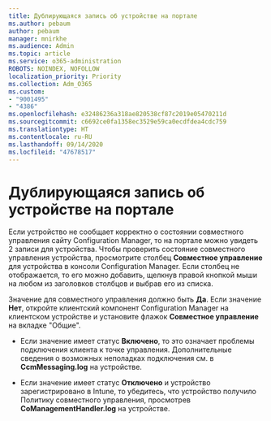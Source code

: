 ```yaml
---
title: Дублирующаяся запись об устройстве на портале
ms.author: pebaum
author: pebaum
manager: mnirkhe
ms.audience: Admin
ms.topic: article
ms.service: o365-administration
ROBOTS: NOINDEX, NOFOLLOW
localization_priority: Priority
ms.collection: Adm_O365
ms.custom:
- "9001495"
- "4386"
ms.openlocfilehash: e32486236a318ae820538cf87c2019e05470211d
ms.sourcegitcommit: c6692ce0fa1358ec3529e59ca0ecdfdea4cdc759
ms.translationtype: HT
ms.contentlocale: ru-RU
ms.lasthandoff: 09/14/2020
ms.locfileid: "47678517"
---
```

# <a name="duplicate-device-record-in-the-portal"></a>Дублирующаяся запись об устройстве на портале

Если устройство не сообщает корректно о состоянии совместного управления сайту Configuration Manager, то на портале можно увидеть 2 записи для устройства. Чтобы проверить состояние совместного управления устройства, просмотрите столбец **Совместное управление** для устройства в консоли Configuration Manager. Если столбец не отображается, то его можно добавить, щелкнув правой кнопкой мыши на любом из заголовков столбцов и выбрав его из списка.

Значение для совместного управления должно быть **Да**. Если значение **Нет**, откройте клиентский компонент Configuration Manager на клиентском устройстве и установите флажок **Совместное управление** на вкладке "Общие".

- Если значение имеет статус **Включено**, то это означает проблемы подключения клиента к точке управления. Дополнительные сведения о возможных неполадках подключения см. в **CcmMessaging.log** на устройстве.

- Если значение имеет статус **Отключено** и устройство зарегистрировано в Intune, то убедитесь, что устройство получило Политику совместного управления, просмотрев **CoManagementHandler.log** на устройстве.
